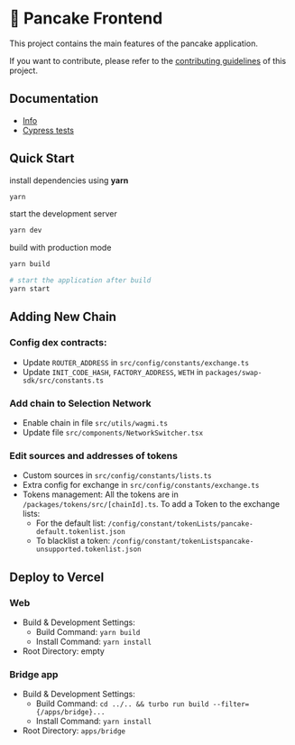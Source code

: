 # 🥞 Pancake Frontend

This project contains the main features of the pancake application.

If you want to contribute, please refer to the [contributing guidelines](./CONTRIBUTING.md) of this project.

## Documentation

- [Info](doc/Info.md)
- [Cypress tests](doc/Cypress.md)

## Quick Start

install dependencies using **yarn**

```sh
yarn
```

start the development server

```sh
yarn dev
```

build with production mode

```sh
yarn build

# start the application after build
yarn start
```

## Adding New Chain

### Config dex contracts:

- Update `ROUTER_ADDRESS` in `src/config/constants/exchange.ts`
- Update `INIT_CODE_HASH`, `FACTORY_ADDRESS`, `WETH` in `packages/swap-sdk/src/constants.ts`

### Add chain to Selection Network

- Enable chain in file `src/utils/wagmi.ts`
- Update file `src/components/NetworkSwitcher.tsx`

### Edit sources and addresses of tokens

- Custom sources in `src/config/constants/lists.ts`
- Extra config for exchange in `src/config/constants/exchange.ts`
- Tokens management: All the tokens are in `/packages/tokens/src/[chainId].ts`. To add a Token to the exchange lists:
  - For the default list: `/config/constant/tokenLists/pancake-default.tokenlist.json`
  - To blacklist a token: `/config/constant/tokenListspancake-unsupported.tokenlist.json`

## Deploy to Vercel

### Web

- Build & Development Settings:
  - Build Command: `yarn build`
  - Install Command: `yarn install`
- Root Directory: empty

### Bridge app

- Build & Development Settings:
  - Build Command: `cd ../.. && turbo run build --filter={/apps/bridge}...`
  - Install Command: `yarn install`
- Root Directory: `apps/bridge`
